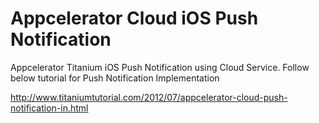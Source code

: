 Appcelerator Cloud iOS Push Notification
========================================

Appcelerator Titanium iOS Push Notification using Cloud Service. Follow below tutorial for 
Push Notification Implementation

http://www.titaniumtutorial.com/2012/07/appcelerator-cloud-push-notification-in.html

